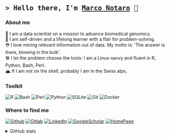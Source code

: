 ## <samp>&gt; Hello there, I'm <a href="https://marconotaro.github.io" target="\_blank">Marco Notaro</a> :vulcan_salute: </samp>

### About me

:rocket: I am a data scientist on a mission to advance biomedical genomics.<br>
:dart: I am self-driven and a lifelong learner with a flair for problem-solving.<br>
:rescue_worker_helmet: I love mining relevant information out of data. My motto is: 'The answer is there, blowing in the bulk'.<br>
:hammer_and_wrench: I let the problem choose the tools: I am a Linux-savvy and fluent in R, Python, Bash, Perl.<br>
:mountain_snow: If I am not on the shell, probably I am in the Swiss alps.<br>

### Toolkit

<!-- https://shields.io/ -->
<!-- https://simpleicons.org/ -->

<p>
  <img alt="R" src="https://img.shields.io/badge/-R-276DC3?style=flat-square&logo=r&logoColor=white">
  <img alt="Bash" src="https://img.shields.io/badge/-Bash-4EAA25?style=flat-square&logo=gnu-bash&logoColor=white">
  <img alt="Perl" src="https://img.shields.io/badge/-Perl-39457E?style=flat-square&logo=perl&logoColor=white">
  <img alt="Python" src="https://img.shields.io/badge/-Python-3776AB?style=flat-square&logo=python&logoColor=white">
  <img alt="SQLite" src="https://img.shields.io/badge/SQLite-07405E?style=flat-square&logo=sqlite&logoColor=white" >
  <img alt="Git" src="https://img.shields.io/badge/-Git-F05032?style=flat-square&logo=git&logoColor=white">
  <img alt="Docker" src="https://img.shields.io/badge/-Docker-2496ED?style=flat-square&logo=docker&logoColor=white">
</p>

### Where to find me

<p>
  <a href="https://github.com/marconotaro" target="_blank"><img alt="Github" src="https://img.shields.io/badge/GitHub-181717?&style=flat-square&logo=Github&logoColor=white"></a>
  <a href="https://gitlab.com/marconotaro" target="_blank"><img alt="Gitlab" src="https://img.shields.io/badge/GitLab-FC6D26?&style=flat-square&logo=Gitlab&logoColor=white"></a>
  <a href="https://www.linkedin.com/in/marconotaro" target="_blank"><img alt="LinkedIn" src="https://img.shields.io/badge/LinkedIn-0A66C2?&style=flat-square&logo=linkedin&logoColor=white"></a>
  <a href="https://scholar.google.it/citations?user=BIl3KZwAAAAJ&hl=en" target="_blank"><img alt="GoogleScholar" src="https://img.shields.io/badge/GoogleScholar-4285F4?&style=flat-square&logo=googlescholar&logoColor=white"></a>
  <a href="https://marconotaro.github.io" target="_blank"><img alt="HomePage" src="https://img.shields.io/badge/Website-3b5998?style=flat-square&logo=google-chrome&logoColor=white"></a>
</p>


<details>
  <summary>GitHub stats</summary>

  <p>
    <img height="180em" src="https://github-readme-streak-stats.herokuapp.com/?user=marconotaro">
    <img height="180em" src="https://github-readme-stats.vercel.app/api/top-langs/?username=marconotaro&show_icons=true&hide_border=true&layout=compact&langs_count=8">
  </p>
</details>
